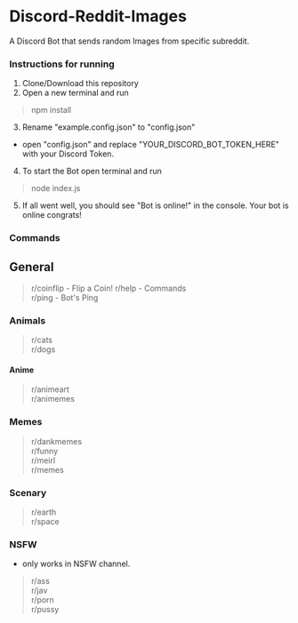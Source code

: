 # Discord-Reddit-Images
A Discord Bot that sends random Images from specific subreddit.

### Instructions for running

1. Clone/Download this repository
2. Open a new terminal and run 
>npm install
3. Rename "example.config.json" to "config.json" 
 - open "config.json" and replace "YOUR_DISCORD_BOT_TOKEN_HERE" with your Discord Token.
4. To start the Bot open terminal and run
>node index.js  
5. If all went well, you should see "Bot is online!" in the console. Your bot is online congrats!

### Commands  

## General
>r/coinflip - Flip a Coin!
>r/help - Commands  
>r/ping - Bot's Ping  

### Animals
>r/cats  
>r/dogs  

#### Anime
>r/animeart  
>r/animemes  

### Memes
>r/dankmemes  
>r/funny  
>r/meirl  
>r/memes  

### Scenary
>r/earth  
>r/space  

### NSFW
- only works in NSFW channel.  
>r/ass  
>r/jav  
>r/porn  
>r/pussy  
